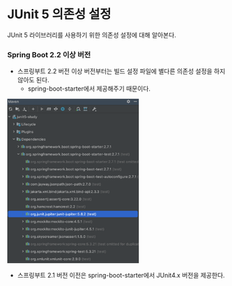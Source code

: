 # JUnit 5 의존성 설정
JUnit 5 라이브러리를 사용하기 위한 의존성 설정에 대해 알아본다.

### Spring Boot 2.2 이상 버전

- 스프링부트 2.2 버전 이상 버전부터는 빌드 설정 파일에 별다른 의존성 설정을 하지 않아도 된다.
	- spring-boot-starter에서 제공해주기 때문이다. 
	
<img src="./라이브러리 의존성.png" width="60%">
	
- 스프링부트 2.1 버전 이전은 spring-boot-starter에서 JUnit4.x 버전을 제공한다.


	
